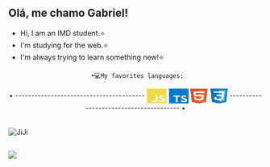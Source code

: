 ## Olá, me chamo Gabriel!
 <div>
	

 - Hi, I am an IMD student.⭐️
 - I'm studying for the web.⭐️
 - I'm always trying to learn something new!⭐️

<div style="display: inline_block" align="center" >
	
	 •💻My favorites languages:
 

 • ---------------------------------------- <img align="center" alt="js" height="30" width="40" src="https://raw.githubusercontent.com/devicons/devicon/master/icons/javascript/javascript-plain.svg"> <img align="center" alt="ts" height="30" width="40" src="https://raw.githubusercontent.com/devicons/devicon/master/icons/typescript/typescript-plain.svg"><img align="center" alt="HTML" height="30" width="40" src="https://raw.githubusercontent.com/devicons/devicon/master/icons/html5/html5-original.svg"><img align="center" alt="CSS" height="30" width="40" src="https://raw.githubusercontent.com/devicons/devicon/master/icons/css3/css3-original.svg">--------------------------------------- •

</div>

##


  <img align="center" alt="JiJi" src="https://cdn.discordapp.com/attachments/714989598148919419/842852639703826432/7257baf1139690142d693813e439678e.gif">
  
</div>
  
  ##
  
  <div>
  <a href="https://www.linkedin.com/in/gabriel-vitor-350964117" target="_blank"><img src="https://img.shields.io/badge/-LinkedIn-%230077B5?style=for-the-badge&logo=linkedin&logoColor=white" target="_blank"></a>
	</a>
</div>

